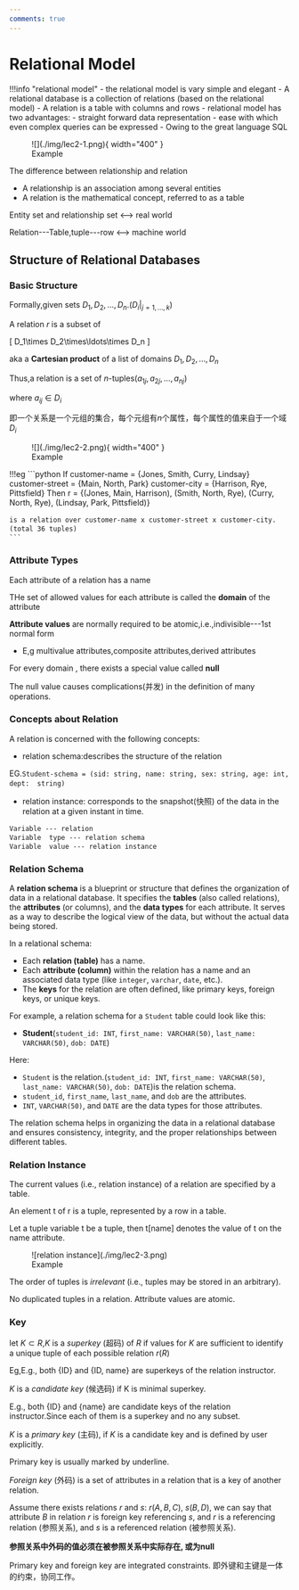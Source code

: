 ```yaml
---
comments: true
---
```


# Relational Model

!!!info "relational model"
    - the relational model is vary simple and elegant
    - A relational database is a collection of relations (based on the relational model)
    - A relation is a table with columns and rows
    - relational model has two advantages:
          - straight forward data representation
          - ease with which even complex queries can be expressed
    - Owing to the great language SQL


<figure markdown="span">
![](./img/lec2-1.png){ width="400" }
<figcaption>Example</figcaption>
</figure>

The difference between relationship and relation

- A relationship is an association among several entities
- A relation is the mathematical concept, referred to as a table

Entity set and relationship set <--> real world

Relation---Table,tuple---row  <--> machine world


## Structure of Relational Databases


### Basic Structure

Formally,given sets $D_1,D_2,\ldots,D_n.(D_i|_{j=1,\ldots,k})$

A relation $r$ is a subset of 

\[
    D_1\times D_2\times\ldots\times D_n
\]

aka a **Cartesian product** of a list of domains $D_1,D_2,\ldots,D_n$

Thus,a relation is a set of $n$-tuples$(a_{1j},a_{2j},\ldots,a_{nj})$

where $a_{ij}\in D_i$

即一个关系是一个元组的集合，每个元组有$n$个属性，每个属性的值来自于一个域$D_i$

<figure markdown="span">
![](./img/lec2-2.png){ width="400" }
<figcaption>Example</figcaption>
</figure>

!!!eg
    ```python
    If 
         customer-name = {Jones, Smith, Curry, Lindsay} 
         customer-street = {Main, North, Park} 
         customer-city = {Harrison, Rye, Pittsfield} 
    Then r = {(Jones, Main, Harrison), 
              (Smith, North, Rye),
              (Curry, North, Rye),
              (Lindsay, Park, Pittsfield)}
                     
    is a relation over customer-name x customer-street x customer-city.  (total 36 tuples) 
    ```

### Attribute Types

Each attribute of a relation has a name

THe set of allowed values for each attribute is called the **domain** of the attribute

**Attribute values** are normally required to be atomic,i.e.,indivisible---1st normal form

- E,g multivalue attributes,composite attributes,derived attributes

For every domain , there exists a special value called **null** 

The null value causes complications(并发) in the definition of many operations. 

### Concepts about Relation

A relation is concerned with the following concepts:

- relation schema:describes the structure of the relation

EG.`Student-schema = (sid: string, name: string, sex: string, age: int, dept:  string)`

- relation instance: corresponds to the snapshot(快照) of the data in the relation at a given instant in time. 

```
Variable --- relation 
Variable  type --- relation schema 
Variable  value --- relation instance 
```

### Relation Schema

A **relation schema** is a blueprint or structure that defines the organization of data in a relational database. It specifies the **tables** (also called relations), the **attributes** (or columns), and the **data types** for each attribute. It serves as a way to describe the logical view of the data, but without the actual data being stored.

In a relational schema:
- Each **relation (table)** has a name.
- Each **attribute (column)** within the relation has a name and an associated data type (like `integer`, `varchar`, `date`, etc.).
- The **keys** for the relation are often defined, like primary keys, foreign keys, or unique keys.

For example, a relation schema for a `Student` table could look like this:

- **Student**(`student_id: INT`, `first_name: VARCHAR(50)`, `last_name: VARCHAR(50)`, `dob: DATE`)

Here:
- `Student` is the relation.(`student_id: INT`, `first_name: VARCHAR(50)`, `last_name: VARCHAR(50)`, `dob: DATE`)is the relation schema.
- `student_id`, `first_name`, `last_name`, and `dob` are the attributes.
- `INT`, `VARCHAR(50)`, and `DATE` are the data types for those attributes.

The relation schema helps in organizing the data in a relational database and ensures consistency, integrity, and the proper relationships between different tables.


### Relation Instance

The current values (i.e., relation instance) of a relation are specified  by a table. 

An element t of r is a tuple, represented by a row in a table. 

Let a tuple variable t be a tuple, then t[name] denotes the value of t on the name attribute. 

<figure markdown="span">
![relation instance](./img/lec2-3.png)
<figcaption>Example</figcaption>
</figure>

The order of tuples is *irrelevant* (i.e., tuples may be stored in an arbitrary). 

No duplicated tuples in a relation. Attribute values are atomic. 


### Key

let $K \subset R$,$K$ is a *superkey* (超码) of $R$ if values for $K$ are sufficient to identify a unique tuple of each possible relation $r(R)$

Eg,E.g., both {ID} and {ID, name} are superkeys of the relation instructor. 


$K$ is a *candidate key* (候选码) if K is minimal superkey. 

E.g., both {ID} and {name} are candidate keys of the relation instructor.Since each of them is a superkey and no any subset. 

$K$ is a *primary key* (主码), if $K$ is a candidate key and is defined by user explicitly. 

Primary key is usually marked by underline. 


*Foreign key* (外码) is a set of attributes in a relation that is a key of another relation.

Assume there exists relations $r$ and $s$: $r(A, B, C)$, $s(B, D)$, we can say that attribute $B$ in relation $r$ is foreign key referencing $s$, and $r$ is a referencing relation (参照关系), and $s$ is a referenced relation (被参照关系). 


**参照关系中外码的值必须在被参照关系中实际存在, 或为null**

Primary key and foreign key are integrated constraints. 
即外键和主键是一体的约束，协同工作。

